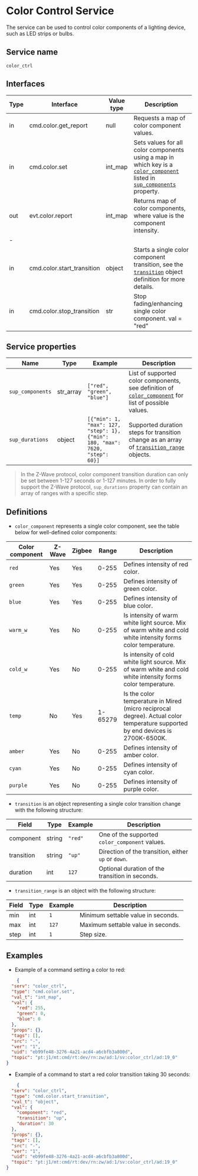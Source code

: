 # Color Control Service

The service can be used to control color components of a lighting device, such as LED strips or bulbs.

## Service name

`color_ctrl`

## Interfaces

| Type | Interface                  | Value type | Description                                                                                                                                                      |
|------|----------------------------|------------|------------------------------------------------------------------------------------------------------------------------------------------------------------------|
| in   | cmd.color.get_report       | null       | Requests a map of color component values.                                                                                                                        |
| in   | cmd.color.set              | int_map    | Sets values for all color components using a map in which key is a [`color_component`](#definitions) listed in [`sup_components`](#service-properties) property. |
| out  | evt.color.report           | int_map    | Returns map of color components, where value is the component intensity.                                                                                         |
| -    |                            |            |                                                                                                                                                                  |
| in   | cmd.color.start_transition | object     | Starts a single color component transition, see the [`transition`](#definitions) object definition for more details.                                             |
| in   | cmd.color.stop_transition  | str        | Stop fading/enhancing single color component. val = "red"                                                                                                        |

## Service properties

| Name             | Type      | Example                                                                      | Description                                                                                                          |
|------------------|-----------|------------------------------------------------------------------------------|----------------------------------------------------------------------------------------------------------------------|
| `sup_components` | str_array | `["red", "green", "blue"]`                                                   | List of supported color components, see definition of [`color_component`](#definitions) for list of possible values. |
| `sup_durations`  | object    | `[{"min": 1, "max": 127, "step": 1}, {"min": 180, "max": 7620, "step": 60}]` | Supported duration steps for transition change as an array of [`transition_range`](#definitions) objects.            |

> In the Z-Wave protocol, color component transition duration can only be set between 1-127 seconds or 1-127 minutes. In order to fully support the Z-Wave protocol,
> `sup_durations` property can contain an array of ranges with a specific step.

## Definitions

* `color_component` represents a single color component, see the table below for well-defined color components:

| Color component | Z-Wave | Zigbee | Range   | Description                                                                                                                    |
|-----------------|--------|--------|---------|--------------------------------------------------------------------------------------------------------------------------------|
| `red`           | Yes    | Yes    | 0-255   | Defines intensity of red color.                                                                                                |
| `green`         | Yes    | Yes    | 0-255   | Defines intensity of green color.                                                                                              |
| `blue`          | Yes    | Yes    | 0-255   | Defines intensity of blue color.                                                                                               |
| `warm_w`        | Yes    | No     | 0-255   | Is intensity of warm white light source. Mix of warm white and cold white intensity forms color temperature.                   |
| `cold_w`        | Yes    | No     | 0-255   | Is intensity of cold white light source. Mix of warm white and cold white intensity forms color temperature.                   |
| `temp`          | No     | Yes    | 1-65279 | Is the color temperature in Mired (micro reciprocal degree). Actual color temperature supported by end devices is 2700K-6500K. |
| `amber`         | Yes    | No     | 0-255   | Defines intensity of amber color.                                                                                              |
| `cyan`          | Yes    | No     | 0-255   | Defines intensity of cyan color.                                                                                               |
| `purple`        | Yes    | No     | 0-255   | Defines intensity of purple color.                                                                                             |

* `transition` is an object representing a single color transition change with the following structure:

| Field      | Type   | Example | Description                                         |
|------------|--------|---------|-----------------------------------------------------|
| component  | string | `"red"` | One of the supported `color_component` values.      |
| transition | string | `"up"`  | Direction of the transition, either `up` or `down`. |
| duration   | int    | `127`   | Optional duration of the transition in seconds.     |

* `transition_range` is an object with the following structure:

| Field | Type | Example | Description                        |
|-------|------|---------|------------------------------------|
| min   | int  | `1`     | Minimum settable value in seconds. |
| max   | int  | `127`   | Maximum settable value in seconds. | 
| step  | int  | `1`     | Step size.                         |

## Examples

* Example of a command setting a color to red:

```json
    {
  "serv": "color_ctrl",
  "type": "cmd.color.set",
  "val_t": "int_map",
  "val": {
    "red": 255,
    "green": 0,
    "blue": 0
  },
  "props": {},
  "tags": [],
  "src": "-",
  "ver": "1",
  "uid": "eb99fe48-3276-4a21-acd4-a6cbfb3a800d",
  "topic": "pt:j1/mt:cmd/rt:dev/rn:zw/ad:1/sv:color_ctrl/ad:19_0"
}
```

* Example of a command to start a red color transition taking 30 seconds:

```json
    {
  "serv": "color_ctrl",
  "type": "cmd.color.start_transition",
  "val_t": "object",
  "val": {
    "component": "red",
    "transition": "up",
    "duration": 30
  },
  "props": {},
  "tags": [],
  "src": "-",
  "ver": "1",
  "uid": "eb99fe48-3276-4a21-acd4-a6cbfb3a800d",
  "topic": "pt:j1/mt:cmd/rt:dev/rn:zw/ad:1/sv:color_ctrl/ad:19_0"
}
```
